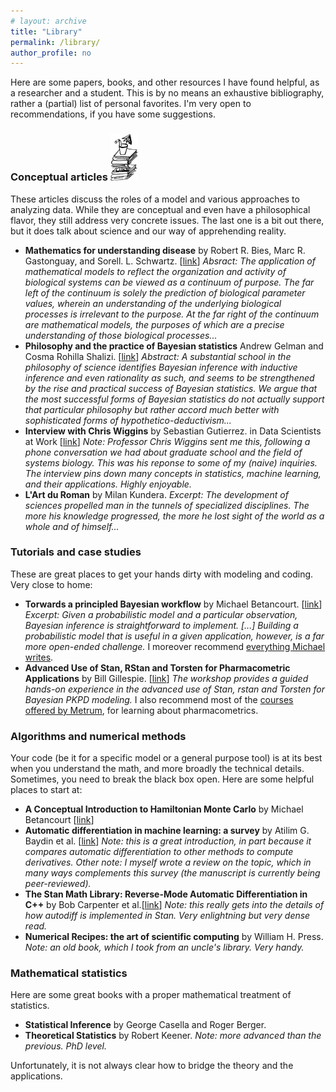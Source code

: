 ```yaml
---
# layout: archive
title: "Library"
permalink: /library/
author_profile: no
---
```



Here are some papers, books, and other resources I have found helpful,
as a researcher and a student.
This is by no means an exhaustive bibliography, rather a (partial) list of personal favorites.
I'm very open to recommendations, if you have some suggestions.

### Conceptual articles <img src="../images/Books.png" alt="hi" class="inline" style="width:50;height:75px;">

These articles discuss the roles of a model and various
approaches to analyzing data. While they are conceptual and even have a philosophical flavor,
they still address very concrete issues. The last one is a bit out there, but it does
talk about science and our way of apprehending reality.

* **Mathematics for understanding disease** by Robert R. Bies, Marc R. Gastonguay, and Sorell. L. Schwartz.
[[link](https://indiana.pure.elsevier.com/en/publications/mathematics-for-understanding-disease)]
 *Absract: The application of mathematical models to reflect the organization and activity of biological systems can be viewed as a continuum of purpose. The far left of the continuum is solely the prediction of biological parameter values, wherein an understanding of the underlying biological processes is irrelevant to the purpose. At the far right of the continuum are mathematical models, the purposes of which are a precise understanding of those biological processes...*
* **Philosophy and the practice of Bayesian statistics** Andrew Gelman and Cosma Rohilla Shalizi.
[[link](http://www.stat.columbia.edu/~gelman/research/published/philosophy.pdf)]
*Abstract: A substantial school in the philosophy of science identifies Bayesian inference with inductive inference and even rationality as such, and seems to be strengthened by the rise and practical success of Bayesian statistics. We argue that the most successful forms of Bayesian statistics do not actually support that particular philosophy but rather accord much better with sophisticated forms of hypothetico-deductivism...*
* **Interview with Chris Wiggins** by Sebastian Gutierrez.
in Data Scientists at Work [[link](https://www.apress.com/us/book/9781430265986)]
*Note: Professor Chris Wiggins sent me this, following a phone conversation we had about graduate school and the field of systems biology. This was his reponse to some of my (naive) inquiries. The interview pins down many concepts in statistics, machine learning, and their applications. Highly enjoyable.*
* **L'Art du Roman** by Milan Kundera. *Excerpt: The development of sciences propelled man in the tunnels of specialized disciplines. The more his knowledge progressed, the more he lost sight of the world as a whole and of himself...*

### Tutorials and case studies

These are great places to get your hands dirty with modeling and coding.
Very close to home:

* **Torwards a principled Bayesian workflow** by Michael Betancourt. [[link](https://betanalpha.github.io/assets/case_studies/principled_bayesian_workflow.html)]
*Excerpt: Given a probabilistic model and a particular observation, Bayesian inference is straightforward to implement. [...] Building a probabilistic model that is useful in a given application, however, is a far more open-ended challenge.* I moreover recommend [everything Michael writes](https://betanalpha.github.io/writing/).
* **Advanced Use of Stan, RStan and Torsten for Pharmacometric Applications** by Bill Gillespie.
[[link](https://www.metrumrg.com/course/advanced-use-stan-rstan-torsten-pharmacometric-applications/)]
*The workshop provides a guided hands-on experience in the advanced use of Stan, rstan and Torsten for Bayesian PKPD modeling.* I also recommend most of the [courses offered by Metrum](https://www.metrumrg.com/courses/), for learning about pharmacometrics.

### Algorithms and numerical methods

Your code (be it for a specific model or a general purpose tool) is at its best when you understand the math,
and more broadly the technical details. Sometimes, you need to break the black box open.
Here are some helpful places to start at:

* **A Conceptual Introduction to Hamiltonian Monte Carlo** by Michael Betancourt [[link](https://arxiv.org/abs/1701.02434)]
* **Automatic differentiation in machine learning: a survey** by Atilim G. Baydin et al. [[link](https://arxiv.org/abs/1502.05767)] *Note: this is a great introduction, in part because it compares automatic differentiation to other methods to compute derivatives. Other note: I myself wrote a review on the topic, which in many ways complements this survey (the manuscript is currently being peer-reviewed).*
* **The Stan Math Library: Reverse-Mode Automatic Differentiation in C++** by Bob Carpenter et al.[[link](https://arxiv.org/abs/1509.07164)] *Note: this really gets into the details of how autodiff is implemented in Stan. Very enlightning but very dense read.* 
* **Numerical Recipes: the art of scientific computing** by William H. Press. *Note: an old book, which I took from an uncle's library. Very handy.*

### Mathematical statistics

Here are some great books with a proper mathematical treatment of statistics.

* **Statistical Inference** by George Casella and Roger Berger.
* **Theoretical Statistics** by Robert Keener. *Note: more advanced than the previous. PhD level.*

Unfortunately, it is not always clear how to bridge the theory and the applications.
